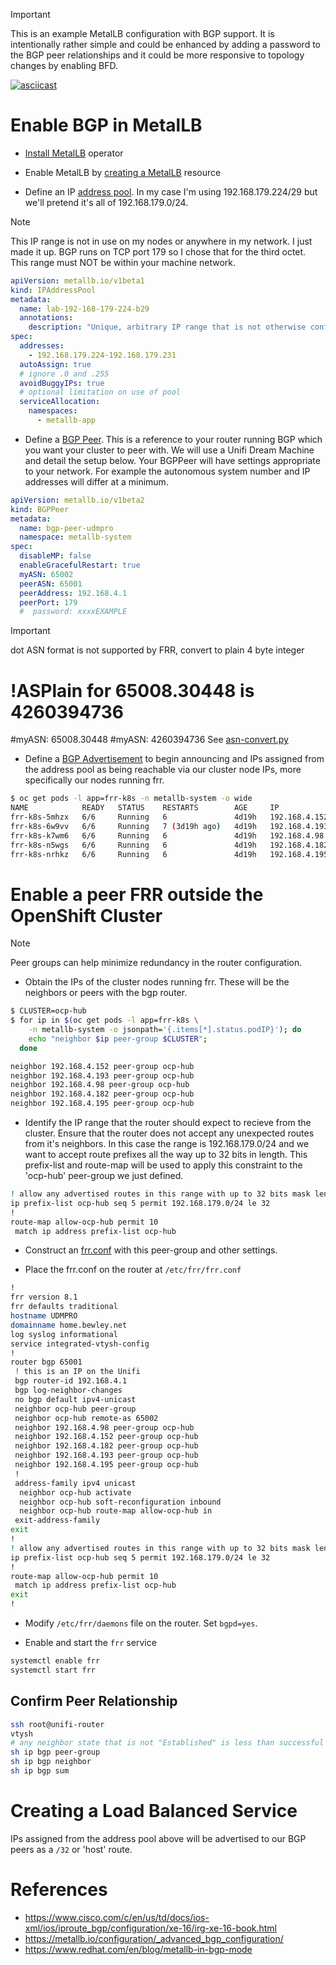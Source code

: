 
> [!IMPORTANT]
> This is an example MetalLB configuration with BGP support. It is intentionally rather simple and could be enhanced by adding a password to the BGP peer relationships and it could be more responsive to topology changes by enabling BFD.

[![asciicast](https://asciinema.org/a/OJimzY6tlKYT8AexAVeBkp9eP.svg)](https://asciinema.org/a/OJimzY6tlKYT8AexAVeBkp9eP)

# Enable BGP in MetalLB

* [Install MetalLB](operator/) operator

*  Enable MetalLB by [creating a MetalLB](base/) resource

* Define an IP [address pool](instance/overlays/bgp/ipaddresspool.yaml). In my case I'm using 192.168.179.224/29 but we'll pretend it's all of 192.168.179.0/24.

>[!NOTE]
> This IP range is not in use on my nodes or anywhere in my network. I just made it up. BGP runs on TCP port 179 so I chose that for the third octet. This range must NOT be within your machine network.

```yaml
apiVersion: metallb.io/v1beta1
kind: IPAddressPool
metadata:
  name: lab-192-168-179-224-b29
  annotations:
    description: "Unique, arbitrary IP range that is not otherwise configured in any way."
spec:
  addresses:
    - 192.168.179.224-192.168.179.231
  autoAssign: true
  # ignore .0 and .255
  avoidBuggyIPs: true 
  # optional limitation on use of pool
  serviceAllocation:
    namespaces:
      - metallb-app
```

* Define a [BGP Peer](instance/overlays/bgp/bgppeer.yaml). This is a reference to your router running BGP which you want your cluster to peer with. We will use a Unifi Dream Machine and detail the setup below. Your BGPPeer will have settings appropriate to your network. For example the autonomous system number and IP addresses will differ at a minimum.

```yaml
apiVersion: metallb.io/v1beta2
kind: BGPPeer
metadata:
  name: bgp-peer-udmpro
  namespace: metallb-system
spec:
  disableMP: false
  enableGracefulRestart: true
  myASN: 65002
  peerASN: 65001
  peerAddress: 192.168.4.1
  peerPort: 179
  #  password: xxxxEXAMPLE
```

>[!IMPORTANT]
> dot ASN format is not supported by FRR, convert to plain 4 byte integer
>  # !ASPlain for 65008.30448 is 4260394736
>  #myASN: 65008.30448
>  #myASN: 4260394736
> See [asn-convert.py](asn-convert.py)


* Define a [BGP Advertisement](instance/overlays/bgp/bgpadvertisement.yaml) to begin announcing and IPs assigned from the address pool as being reachable via our cluster node IPs, more specifically our nodes running frr.

```bash
$ oc get pods -l app=frr-k8s -n metallb-system -o wide
NAME            READY   STATUS    RESTARTS        AGE     IP              NODE                       NOMINATED NODE   READINESS GATES
frr-k8s-5mhzx   6/6     Running   6               4d19h   192.168.4.152   hub-q7dgr-worker-0-5n47d   <none>           <none>
frr-k8s-6w9vv   6/6     Running   7 (3d19h ago)   4d19h   192.168.4.193   hub-q7dgr-cnv-nzwp7        <none>           <none>
frr-k8s-k7wm6   6/6     Running   6               4d19h   192.168.4.98    hub-q7dgr-worker-0-z9mgb   <none>           <none>
frr-k8s-n5wgs   6/6     Running   6               4d19h   192.168.4.182   hub-q7dgr-cnv-tffcm        <none>           <none>
frr-k8s-nrhkz   6/6     Running   6               4d19h   192.168.4.195   hub-q7dgr-cnv-dhkgw        <none>           <none>
```

# Enable a peer FRR outside the OpenShift Cluster

> [!NOTE]
> Peer groups can help minimize redundancy in the router configuration.

* Obtain the IPs of the cluster nodes running frr. These will be the neighbors or peers with the bgp router.

```bash
$ CLUSTER=ocp-hub
$ for ip in $(oc get pods -l app=frr-k8s \
    -n metallb-system -o jsonpath='{.items[*].status.podIP}'); do 
    echo "neighbor $ip peer-group $CLUSTER";
  done

neighbor 192.168.4.152 peer-group ocp-hub
neighbor 192.168.4.193 peer-group ocp-hub
neighbor 192.168.4.98 peer-group ocp-hub
neighbor 192.168.4.182 peer-group ocp-hub
neighbor 192.168.4.195 peer-group ocp-hub
```

* Identify the IP range that the router should expect to recieve from the cluster. Ensure that the router does not accept any unexpected routes from it's neighbors. In this case the range is 192.168.179.0/24 and we want to accept route prefixes all the way up to 32 bits in length. This prefix-list and route-map will be used to apply this constraint to the 'ocp-hub' peer-group we just defined.

```bash
! allow any advertised routes in this range with up to 32 bits mask length
ip prefix-list ocp-hub seq 5 permit 192.168.179.0/24 le 32
!
route-map allow-ocp-hub permit 10
 match ip address prefix-list ocp-hub
```

* Construct an [frr.conf](instance/overlays/bgp/unifi-frr.conf) with this peer-group and other settings.

* Place the frr.conf on the router at `/etc/frr/frr.conf`

```bash
!
frr version 8.1
frr defaults traditional
hostname UDMPRO
domainname home.bewley.net
log syslog informational
service integrated-vtysh-config
!
router bgp 65001
 ! this is an IP on the Unifi
 bgp router-id 192.168.4.1
 bgp log-neighbor-changes
 no bgp default ipv4-unicast
 neighbor ocp-hub peer-group
 neighbor ocp-hub remote-as 65002
 neighbor 192.168.4.98 peer-group ocp-hub
 neighbor 192.168.4.152 peer-group ocp-hub
 neighbor 192.168.4.182 peer-group ocp-hub
 neighbor 192.168.4.193 peer-group ocp-hub
 neighbor 192.168.4.195 peer-group ocp-hub
 !
 address-family ipv4 unicast
  neighbor ocp-hub activate
  neighbor ocp-hub soft-reconfiguration inbound
  neighbor ocp-hub route-map allow-ocp-hub in
 exit-address-family
exit
!
! allow any advertised routes in this range with up to 32 bits mask length
ip prefix-list ocp-hub seq 5 permit 192.168.179.0/24 le 32
!
route-map allow-ocp-hub permit 10
 match ip address prefix-list ocp-hub
exit
!
```

* Modify `/etc/frr/daemons` file on the router. Set `bgpd=yes`.

* Enable and start the `frr` service

```bash
systemctl enable frr
systemctl start frr
```

## Confirm Peer Relationship

```bash
ssh root@unifi-router
vtysh
# any neighbor state that is not "Established" is less than successful
sh ip bgp peer-group
sh ip bgp neighbor
sh ip bgp sum
```

# Creating a Load Balanced Service

IPs assigned from the address pool above will be advertised to our BGP peers as a `/32` or 'host' route.

# References

* https://www.cisco.com/c/en/us/td/docs/ios-xml/ios/iproute_bgp/configuration/xe-16/irg-xe-16-book.html
* https://metallb.io/configuration/_advanced_bgp_configuration/
* https://www.redhat.com/en/blog/metallb-in-bgp-mode